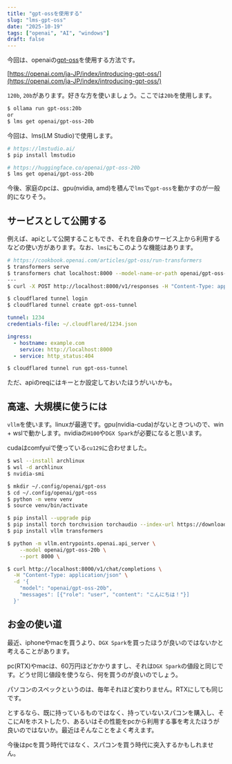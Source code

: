 ```yaml
---
title: "gpt-ossを使用する"
slug: "lms-gpt-oss"
date: "2025-10-19"
tags: ["openai", "AI", "windows"]
draft: false
---
```


今回は、openaiの[gpt-oss](https://huggingface.co/openai/gpt-oss-120b)を使用する方法です。

[https://openai.com/ja-JP/index/introducing-gpt-oss/](https://openai.com/ja-JP/index/introducing-gpt-oss/)

`120b`, `20b`があります。好きな方を使いましょう。ここでは`20b`を使用します。

```sh
$ ollama run gpt-oss:20b
or
$ lms get openai/gpt-oss-20b
```

今回は、lms(LM Studio)で使用します。

```sh
# https://lmstudio.ai/
$ pip install lmstudio

# https://huggingface.co/openai/gpt-oss-20b
$ lms get openai/gpt-oss-20b
```

今後、家庭のpcは、gpu(nvidia, amd)を積んで`lms`で`gpt-oss`を動かすのが一般的になりそう。

## サービスとして公開する

例えば、apiとして公開することもでき、それを自身のサービス上から利用するなどの使い方があります。なお、`lms`にもこのような機能はあります。

```sh
# https://cookbook.openai.com/articles/gpt-oss/run-transformers
$ transformers serve
$ transformers chat localhost:8000 --model-name-or-path openai/gpt-oss-20b
---
$ curl -X POST http://localhost:8000/v1/responses -H "Content-Type: application/json" -d '{"messages": [{"role": "system", "content": "hello"}], "temperature": 0.9, "max_tokens": 1000, "stream": true, "model": "openai/gpt-oss-20b"}'
```

```sh
$ cloudflared tunnel login
$ cloudflared tunnel create gpt-oss-tunnel
```

```yml:~/.cloudflared/config.yml
tunnel: 1234
credentials-file: ~/.cloudflared/1234.json

ingress:
  - hostname: example.com
    service: http://localhost:8000
  - service: http_status:404
```

```sh
$ cloudflared tunnel run gpt-oss-tunnel
```

ただ、apiのreqにはキーとか設定しておいたほうがいいかも。

## 高速、大規模に使うには

`vllm`を使います。linuxが最適です。gpu(nvidia-cuda)がないときついので、win + wslで動かします。nvidiaの`H100`や`DGX Spark`が必要になると思います。

cudaはcomfyuiで使っている`cu129`に合わせました。

```sh
$ wsl --install archlinux
$ wsl -d archlinux
$ nvidia-smi
```

```sh
$ mkdir ~/.config/openai/gpt-oss
$ cd ~/.config/openai/gpt-oss
$ python -m venv venv
$ source venv/bin/activate

$ pip install --upgrade pip
$ pip install torch torchvision torchaudio --index-url https://download.pytorch.org/whl/cu129
$ pip install vllm transformers

$ python -m vllm.entrypoints.openai.api_server \
    --model openai/gpt-oss-20b \
    --port 8000 \
```

```sh
$ curl http://localhost:8000/v1/chat/completions \
  -H "Content-Type: application/json" \
  -d '{
    "model": "openai/gpt-oss-20b",
    "messages": [{"role": "user", "content": "こんにちは！"}]
  }'
```

## お金の使い道

最近、iphoneやmacを買うより、`DGX Spark`を買ったほうが良いのではないかと考えることがあります。

pc(RTX)やmacは、60万円ほどかかりますし、それは`DGX Spark`の値段と同じです。どうせ同じ値段を使うなら、何を買うのが良いのでしょう。

パソコンのスペックというのは、毎年それほど変わりません。RTXにしても同じです。

とするなら、既に持っているものではなく、持っていないスパコンを購入し、そこにAIをホストしたり、あるいはその性能をpcから利用する事を考えたほうが良いのではないか。最近はそんなことをよく考えます。

今後はpcを買う時代ではなく、スパコンを買う時代に突入するかもしれません。

